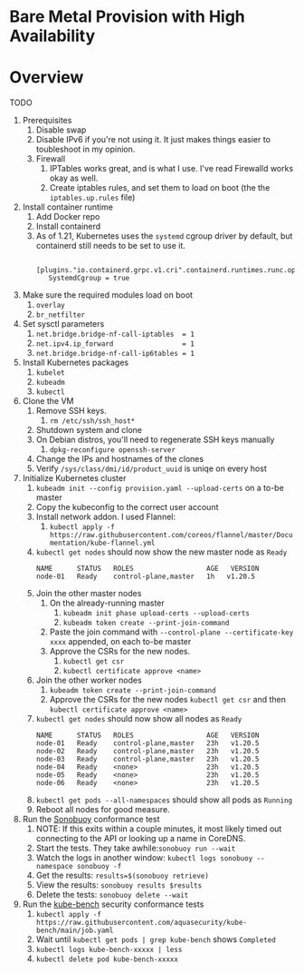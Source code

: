 # Bare Metal Provision with High Availability 

# Overview
TODO

1. Prerequisites
    1. Disable swap
    2. Disable IPv6 if you're not using it. It just makes things easier to toubleshoot in my opinion.
    3. Firewall
        1. IPTables works great, and is what I use. I've read Firewalld works okay as well.
        2. Create iptables rules, and set them to load on boot (the the `iptables.up.rules` file)
2. Install container runtime
    1. Add Docker repo
    2. Install containerd
    3. As of 1.21, Kubernetes uses the `systemd` cgroup driver by default, but containerd still needs to be set to use it.
        ```
         [plugins."io.containerd.grpc.v1.cri".containerd.runtimes.runc.options]
           SystemdCgroup = true
        ```
3. Make sure the required modules load on boot
    1. `overlay`
    2. `br_netfilter`
4. Set sysctl parameters
    1. `net.bridge.bridge-nf-call-iptables  = 1`
    2. `net.ipv4.ip_forward                 = 1`
    3. `net.bridge.bridge-nf-call-ip6tables = 1`
5. Install Kubernetes packages
    1. `kubelet`
    2. `kubeadm`
    3. `kubectl`
6. Clone the VM
    1. Remove SSH keys.
        1. `rm /etc/ssh/ssh_host*`
    2. Shutdown system and clone
    3. On Debian distros, you'll need to regenerate SSH keys manually
        1. `dpkg-reconfigure openssh-server`
    4. Change the IPs and hostnames of the clones
    5. Verify `/sys/class/dmi/id/product_uuid` is uniqe on every host
7. Initialize Kubernetes cluster
    1. `kubeadm init --config provision.yaml --upload-certs` on a to-be master
    2. Copy the kubeconfig to the correct user account
    3. Install network addon. I used Flannel:
        1. `kubectl apply -f https://raw.githubusercontent.com/coreos/flannel/master/Documentation/kube-flannel.yml`
    4. `kubectl get nodes` should now show the new master node as `Ready`
        ```
        NAME      STATUS   ROLES                  AGE   VERSION
        node-01   Ready    control-plane,master   1h   v1.20.5
        ```
    6. Join the other master nodes
        1. On the already-running master
           1. `kubeadm init phase upload-certs --upload-certs`
           2. `kubeadm token create --print-join-command`
        3. Paste the join command with `--control-plane --certificate-key xxxx` appended, on each to-be master
        4. Approve the CSRs for the new nodes.
           1. `kubectl get csr`
           2. `kubectl certificate approve <name>`
    7. Join the other worker nodes
        1. `kubeadm token create --print-join-command`
        2. Approve the CSRs for the new nodes `kubectl get csr` and then `kubectl certificate approve <name>`
    8. `kubectl get nodes` should now show all nodes as `Ready`
       ```
       NAME      STATUS   ROLES                  AGE   VERSION
       node-01   Ready    control-plane,master   23h   v1.20.5
       node-02   Ready    control-plane,master   23h   v1.20.5
       node-03   Ready    control-plane,master   23h   v1.20.5
       node-04   Ready    <none>                 23h   v1.20.5
       node-05   Ready    <none>                 23h   v1.20.5
       node-06   Ready    <none>                 23h   v1.20.5
       ```
    8. `kubectl get pods --all-namespaces` should show all pods as `Running`
    9. Reboot all nodes for good measure.
8. Run the [Sonobuoy](https://github.com/vmware-tanzu/sonobuoy) conformance test
    1. NOTE: If this exits within a couple minutes, it most likely timed out connecting to the API or looking up a name in CoreDNS. 
    2. Start the tests. They take awhile:`sonobuoy run --wait`
    3. Watch the logs in another window: `kubectl logs sonobuoy --namespace sonobuoy -f`
    4. Get the results: `results=$(sonobuoy retrieve)`
    5. View the results: `sonobuoy results $results`
    6. Delete the tests: `sonobuoy delete --wait`
9. Run the [kube-bench](https://github.com/aquasecurity/kube-bench) security conformance tests
    1. `kubectl apply -f https://raw.githubusercontent.com/aquasecurity/kube-bench/main/job.yaml`
    2. Wait until `kubectl get pods | grep kube-bench` shows `Completed`
    3. `kubectl logs kube-bench-xxxxx | less`
    4. `kubectl delete pod kube-bench-xxxxx`
